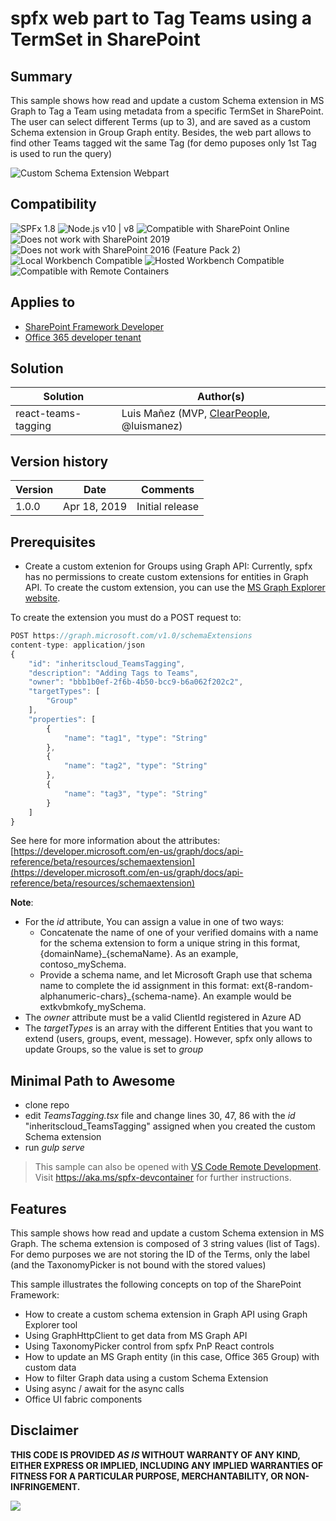 # spfx web part to Tag Teams using a TermSet in SharePoint

## Summary
This sample shows how read and update a custom Schema extension in MS Graph to Tag a Team using metadata from a specific TermSet in SharePoint. The user can select different Terms (up to 3), and are saved as a custom Schema extension in Group Graph entity. Besides, the web part allows to find other Teams tagged wit the same Tag (for demo puposes only 1st Tag is used to run the query)

![Custom Schema Extension Webpart](./assets/webpart.JPG)


## Compatibility

![SPFx 1.8](https://img.shields.io/badge/SPFx-1.8.0-green.svg) 
![Node.js v10 | v8](https://img.shields.io/badge/Node.js-v10%20%7C%20v8-green.svg) 
![Compatible with SharePoint Online](https://img.shields.io/badge/SharePoint%20Online-Compatible-green.svg)
![Does not work with SharePoint 2019](https://img.shields.io/badge/SharePoint%20Server%202019-Incompatible-red.svg)
![Does not work with SharePoint 2016 (Feature Pack 2)](https://img.shields.io/badge/SharePoint%20Server%202016%20(Feature%20Pack%202)-Incompatible-red.svg "SharePoint Server 2016 Feature Pack 2 requires SPFx 1.1")
![Local Workbench Compatible](https://img.shields.io/badge/Local%20Workbench-Compatible-green.svg)
![Hosted Workbench Compatible](https://img.shields.io/badge/Hosted%20Workbench-Compatible-green.svg)
![Compatible with Remote Containers](https://img.shields.io/badge/Remote%20Containers-Compatible-green.svg)

## Applies to

* [SharePoint Framework Developer](https://docs.microsoft.com/sharepoint/dev/spfx/sharepoint-framework-overview)
* [Office 365 developer tenant](https://docs.microsoft.com/sharepoint/dev/spfx/set-up-your-developer-tenant)

## Solution

Solution|Author(s)
--------|---------
react-teams-tagging|Luis Mañez (MVP, [ClearPeople](http://www.clearpeople.com), @luismanez)

## Version history

Version|Date|Comments
-------|----|--------
1.0.0|Apr 18, 2019|Initial release

## Prerequisites
* Create a custom extenion for Groups using Graph API: Currently, spfx has no permissions to create custom extensions
for entities in Graph API. To create the custom extension, you can use the [MS Graph Explorer website](https://developer.microsoft.com/en-us/graph/graph-explorer).

To create the extension you must do a POST request to:

```js
POST https://graph.microsoft.com/v1.0/schemaExtensions
content-type: application/json
{
    "id": "inheritscloud_TeamsTagging",
    "description": "Adding Tags to Teams",
    "owner": "bbb1b0ef-2f6b-4b50-bcc9-b6a062f202c2",
    "targetTypes": [
        "Group"
    ],
    "properties": [
        {
            "name": "tag1", "type": "String"
        },
        {
            "name": "tag2", "type": "String"
        },
        {
            "name": "tag3", "type": "String"
        }
    ]
}
```

See here for more information about the attributes: [https://developer.microsoft.com/en-us/graph/docs/api-reference/beta/resources/schemaextension](https://developer.microsoft.com/en-us/graph/docs/api-reference/beta/resources/schemaextension)

__Note__:
* For the _id_ attribute, You can assign a value in one of two ways:
    * Concatenate the name of one of your verified domains with a name for the schema extension to form a unique string in this format, {domainName}_{schemaName}. As an example, contoso_mySchema. 
    * Provide a schema name, and let Microsoft Graph use that schema name to complete the id assignment in this format: ext{8-random-alphanumeric-chars}_{schema-name}. An example would be extkvbmkofy_mySchema.
* The _owner_ attribute must be a valid ClientId registered in Azure AD
* The _targetTypes_ is an array with the different Entities that you want to extend (users, groups, event, message). However, spfx only allows to update Groups, so the value is set to _group_

## Minimal Path to Awesome

* clone repo
* edit _TeamsTagging.tsx_ file and change lines 30, 47, 86 with the _id_ "inheritscloud_TeamsTagging" assigned when you created the custom Schema extension
* run _gulp serve_

>  This sample can also be opened with [VS Code Remote Development](https://code.visualstudio.com/docs/remote/remote-overview). Visit https://aka.ms/spfx-devcontainer for further instructions.

## Features

This sample shows how read and update a custom Schema extension in MS Graph. The schema extension is composed of 3 string values (list of Tags). For demo purposes we are not storing the ID of the Terms, only the label (and the TaxonomyPicker is not bound with the stored values)

This sample illustrates the following concepts on top of the SharePoint Framework:

* How to create a custom schema extension in Graph API using Graph Explorer tool
* Using GraphHttpClient to get data from MS Graph API
* Using TaxonomyPicker control from spfx PnP React controls
* How to update an MS Graph entity (in this case, Office 365 Group) with custom data
* How to filter Graph data using a custom Schema Extension
* Using async / await for the async calls
* Office UI fabric components

## Disclaimer

**THIS CODE IS PROVIDED *AS IS* WITHOUT WARRANTY OF ANY KIND, EITHER EXPRESS OR IMPLIED, INCLUDING ANY IMPLIED WARRANTIES OF FITNESS FOR A PARTICULAR PURPOSE, MERCHANTABILITY, OR NON-INFRINGEMENT.**

<img src="https://pnptelemetry.azurewebsites.net/sp-dev-fx-webparts/samples/react-teams-tagging" />

